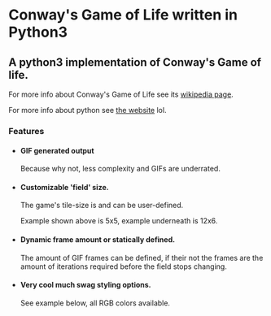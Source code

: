 # Conway's Game of Life written in Python3
## A python3 implementation of Conway's Game of life.

For more info about Conway's Game of Life see its [wikipedia page](https://en.wikipedia.org/wiki/Conway%27s_Game_of_Life "https://en.wikipedia.org/wiki/Conway%27s_Game_of_Life").

For more info about python see [the website](https://python.org/) lol.

### Features
* #### GIF generated output
    Because why not, less complexity and GIFs are underrated.
	

* #### Customizable 'field' size.
    The game's tile-size is and can be user-defined.
    
    Example shown above is 5x5, example underneath is 12x6.

* #### Dynamic frame amount or statically defined.
    The amount of GIF frames can be defined, if their not the frames are the amount of iterations required before the field stops changing.

* #### Very cool much swag styling options.
    See example below, all RGB colors available.
  